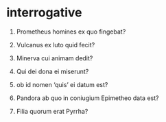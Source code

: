 # interrogative

1. Prometheus homines ex quo fingebat?

2. Vulcanus ex luto quid fecit?

3. Minerva cui animam dedit?

4. Qui dei dona ei miserunt?

5. ob id nomen ‘quis’ ei datum est?

6. Pandora ab quo in coniugium Epimetheo data est?

7. Filia quorum erat Pyrrha?
